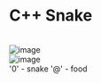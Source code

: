 # C++ Snake
<br>![image](https://github.com/KaNiuSii/snake_cpp/assets/123270897/0e016351-024b-4ac2-a0f9-0d9a9e32f6db)<br>![image](https://github.com/KaNiuSii/snake_cpp/assets/123270897/8ee5ee08-8688-46f9-a5fb-8f65b9e84a63)
<br>
'0' - snake
'@' - food
